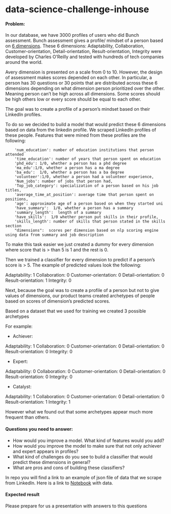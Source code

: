 # data-science-challenge-inhouse

#### Problem:

In our database, we have 3000 profiles of users who did Bunch assessment. Bunch assessment gives a profile/ mindset of a person based on [6 dimensions](http://citeseerx.ist.psu.edu/viewdoc/download?doi=10.1.1.378.9723&rep=rep1&type=pdf).
These 6 dimensions: Adaptability, Collaboration, Customer-orientation, Detail-orientation, Result-orientation, Integrity were developed by Charles O’Reilly and tested with hundreds of tech companies around the world.

Avery dimension is presented on a scale from 0 to 10. However, the design of assessment makes scores depended on each other. In particular, a person has 30 questions or 30 points that are distributed across these 6 dimensions depending on what dimension person prioritized over the other. Meaning person can’t be high across all dimensions. Some scores should be high others low or every score should be equal to each other.

The goal was to create a profile of a person’s mindset based on their LinkedIn profiles.

To do so we decided to build a model that would predict these 6 dimensions based on data from the linkedin profile. We scraped LinkedIn profiles of these people. Features that were mined from these profiles are the following:

        'num_education': number of education institutions that person attended
        'time_education': number of years that person spent on education
        'phd_edu': 1/0, whether a person has a phd degree
        'ma_edu':1/0, whether a person has a ma degree
        'ba_edu':  1/0, whether a person has a ba degree
        'volunteer':1/0, whether a person had a volunteer experience,
        'Num_jobs': number of jobs that person had,
        'Top_job_category': specialization of a person based on his job titles,
        'average_time_at_position': average time that person spent on positions,
        'age': approximate age of a person based on when they started uni
        'have_summary':  1/0, whether a person has a summary
        'summary_length':  length of a summary
        'have_skills':  1/0 whether person put skills in their profile,
        'skills_length': number of skills that person stated in the skills section
        "dimensions":  scores per dimension based on nlp scoring engine using data from summary and job description

To make this task easier we just created a dummy for every dimension where score that is > than 5 is 1 and the rest is 0. 

Then we trained a classifier for every dimension to predict if a person’s score is > 5. The example of predicted values look the following:

Adaptability: 1
Collaboration: 0
Customer-orientation: 0
Detail-orientation: 0
Result-orientation: 1
Integrity: 0


Next, because the goal was to create a profile of a person but not to give values of dimensions, our product teams created archetypes of people based on scores of dimension’s predicted scores.

Based on a dataset that we used for training we created 3 possible archetypes

For example:

  - Achiever:

  Adaptability: 1
  Collaboration: 0
  Customer-orientation: 0
  Detail-orientation: 0
  Result-orientation: 0
  Integrity: 0

  - Expert:

  Adaptability: 0
  Collaboration: 0
  Customer-orientation: 0
  Detail-orientation: 0
  Result-orientation: 0
  Integrity: 0

  - Catalyst:

  Adaptability: 1
  Collaboration: 0
  Customer-orientation: 0
  Detail-orientation: 0
  Result-orientation: 1
  Integrity: 1

However what we found out that some archetypes appear much more frequent than others.

#### Questions you need to answer:

* How would you improve a model. What kind of features would you add? 
* How would you improve the model to make sure that not only achiever and expert appears in profiles?
* What kind of challenges do you see to build a classifier that would predict these dimensions in general?
* What are pros and cons of building these classifiers?

In repo you will find a link to an example of json file of data that we scrape from LinkedIn. Here is a link to [Notebook](https://jupyter.bunch.ai/notebooks/Data%20Science%20challenge%20in%20house/Data.ipynb) with data.

#### Expected result

Please prepare for us a presentation with answers to this questions
